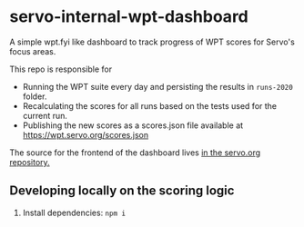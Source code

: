 # servo-internal-wpt-dashboard

A simple wpt.fyi like dashboard to track progress of WPT scores for Servo's focus areas.

This repo is responsible for
 - Running the WPT suite every day and persisting the results in `runs-2020` folder.
 - Recalculating the scores for all runs based on the tests used for the current run.
 - Publishing the new scores as a scores.json file available at https://wpt.servo.org/scores.json

The source for the frontend of the dashboard lives [in the servo.org repository.](https://github.com/servo/servo.org/blob/main/wpt.md)

## Developing locally on the scoring logic

1. Install dependencies: `npm i`
